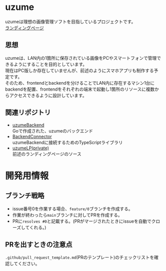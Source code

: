 # uzume

uzumeは理想の画像管理ソフトを目指しているプロジェクトです。<br>
[ランディングページ](https://uzume.amanoiwato.link/)

## 思想
uzumeは、LAN内の1箇所に保存されている画像をPCやスマートフォンで管理できるようにすることを目的としています。<br>
現在はPC版しか存在していませんが、前述のようにスマホアプリも制作する予定です。<br>
そのため、frontendとbackendを分けることでLAN内に存在するマシン1台にbackendを配置、frontendをそれぞれの端末で起動し1箇所のリソースに複数からアクセスできるように設計しています。

## 関連リポジトリ
* [uzumeBackend](https://github.com/Saigo1997/uzume-backend)<br>
Goで作成された、uzumeのバックエンド
* [BackendConnector](https://github.com/Saigo1997/uzume-backend-connector)<br>
uzumeBackendに接続するためのTypeScriptライブラリ
* [uzumeLP(private)](https://github.com/Saigo1997/uzume-LP)<br>
前述のランディングページのソース


# 開発用情報

## ブランチ戦略
* issue番号0を作業する場合、`feature/0`ブランチを作成する。
* 作業が終わったら`main`ブランチに対してPRを作成する。
* PRに`resolves #0`と記載する。(PRがマージされたときにissueを自動でクローズしてくれる。)

## PRを出すときの注意点
`.github/pull_request_template.md`(PRのテンプレート)のチェックリストを確認してください。

